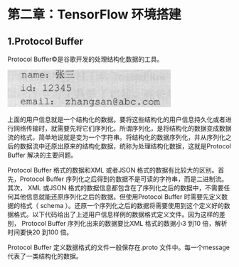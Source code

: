 # 第二章：TensorFlow 环境搭建

## 1.Protocol Buffer

Protocol Buffer©是谷歌开发的处理结构化数据的工具。

![1547184660709](/images/1.png)

上面的用户信息就是一个结构化的数据。要将这些结构化的用户信息持久化或者进行网络传输时，就需要先将它们序列化。所谓序列化，是将结构化的数据变成数据流的格式，简单地说就是变为一个字符串。将结构化的数据序列化，井从序列化之后的数据流中还原出原来的结构化数据，统称为处理结构化数据，这就是Protocol Buffer 解决的主要问题。

Protocol Buffer 格式的数据和XML 或者JSON 格式的数据有比较大的区别。首先，Protocol Buffer 序列化之后得到的数据不是可读的字符串，而是二进制流。其次， XML 或JSON 格式的数据信息都包含在了序列化之后的数据中，不需要任何其他信息就能还原序列化之后的数据。但使用Protocol Buffer 时需要先定义数据的格式（ schema ）。还原一个序列化之后的数据将需要使用到这个定义好的数据格式。以下代码给出了上述用户信息样例的数据格式定义文件。因为这样的差别， Protocol Buffer 序列化出来的数据要比XML 格式的数据小3 到10 倍，解析时间要快20 到100 倍。

Protocol Buffer 定义数据格式的文件一般保存在.proto 文件中。每一个message 代表了一类结构化的数据。